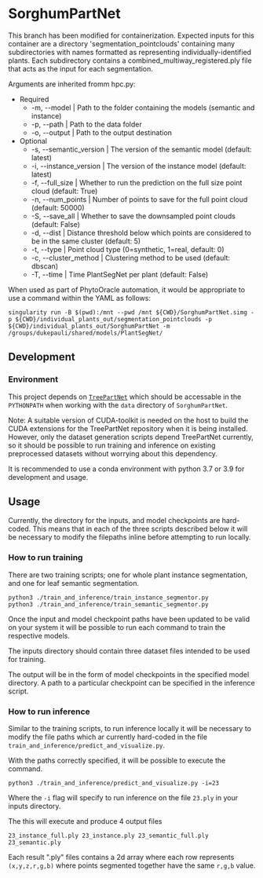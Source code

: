 # SorghumPartNet
This branch has been modified for containerization. Expected inputs for this container 
are a directory 'segmentation_pointclouds' containing many subdirectories with names 
formatted as <Genotype>_<Plot>_<Unique ID> representing individually-identified plants. 
Each subdirectory contains a combined_multiway_registered.ply file that acts as the input for each segmentation.

Arguments are inherited fromm hpc.py:
* Required
  * -m, --model | Path to the folder containing the models (semantic and instance)
  * -p, --path | Path to the data folder
  * -o, --output | Path to the output destination
* Optional
  * -s, --semantic_version | The version of the semantic model (default: latest)
  * -i, --instance_version | The version of the instance model (default: latest)
  * -f, --full_size | Whether to run the prediction on the full size point cloud (default: True)
  * -n, --num_points | Number of points to save for the full point cloud (default: 50000)
  * -S, --save_all | Whether to save the downsampled point clouds (default: False)
  * -d, --dist | Distance threshold below which points are considered to be in the same cluster (default: 5)
  * -t, --type | Point cloud type (0=synthetic, 1=real, default: 0)
  * -c, --cluster_method | Clustering method to be used (default: dbscan)
  * -T, --time | Time PlantSegNet per plant (default: False)

When used as part of PhytoOracle automation, it would be appropriate to use a command within the YAML as follows:
```
singularity run -B $(pwd):/mnt --pwd /mnt ${CWD}/SorghumPartNet.simg -p ${CWD}/individual_plants_out/segmentation_pointclouds -p ${CWD}/individual_plants_out/SorghumPartNet -m /groups/dukepauli/shared/models/PlantSegNet/ 
```

## Development

### Environment

This project depends on
[`TreePartNet`](https://github.com/marktube/TreePartNet) which should be
accessable in the `PYTHONPATH` when working with the `data` directory of
`SorghumPartNet`.

Note: A suitable version of CUDA-toolkit is needed on the host to build the CUDA
extensions for the TreePartNet repository when it is being installed. However,
only the dataset generation scripts depend TreePartNet currently, so it should
be possible to run training and inference on existing preprocessed datasets
without worrying about this dependency.

It is recommended to use a conda environment with python 3.7 or 3.9 for
development and usage.

## Usage

Currently, the directory for the inputs, and model checkpoints are hard-coded.
This means that in each of the three scripts described below it will be
necessary to modify the filepaths inline before attempting to run locally.

### How to run training

There are two training scripts; one for whole plant instance segmentation, and
one for leaf semantic segmentation.

``` 
python3 ./train_and_inference/train_instance_segmentor.py 
python3 ./train_and_inference/train_semantic_segmentor.py 
```

Once the input and model checkpoint paths have been updated to be valid on your
system it will be possible to run each command to train the respective models.

The inputs directory should contain three dataset files intended to be used for
training.

The output will be in the form of model checkpoints in the specified model
directory. A path to a particular checkpoint can be specified in the inference
script.

### How to run inference

Similar to the training scripts, to run inference locally it will be necessary
to modify the file paths which ar currently hard-coded in the file
`train_and_inference/predict_and_visualize.py`.

With the paths correctly specified, it will be possible to execute the command.

``` 
python3 ./train_and_inference/predict_and_visualize.py -i=23 
```

Where the `-i` flag will specify to run inference on the file `23.ply` in your
inputs directory.

The this will execute and produce 4 output files 

``` 
23_instance_full.ply 23_instance.ply 23_semantic_full.ply 23_semantic.ply
```

Each result ".ply" files contains a 2d array where each row represents
`(x,y,z,r,g,b)` where points segmented together have the same `r,g,b` value. 
